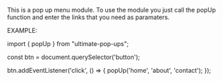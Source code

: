This is a pop up menu module.
To use the module you just call the popUp function and enter the links that you need as paramaters.

EXAMPLE: 

import { popUp } from "ultimate-pop-ups";

const btn = document.querySelector('button');

btn.addEventListener('click', () => {
    popUp('home', 'about', 'contact');
});
